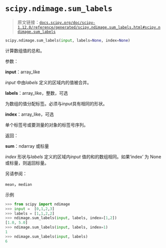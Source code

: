 # `scipy.ndimage.sum_labels`

> 原文链接：[`docs.scipy.org/doc/scipy-1.12.0/reference/generated/scipy.ndimage.sum_labels.html#scipy.ndimage.sum_labels`](https://docs.scipy.org/doc/scipy-1.12.0/reference/generated/scipy.ndimage.sum_labels.html#scipy.ndimage.sum_labels)

```py
scipy.ndimage.sum_labels(input, labels=None, index=None)
```

计算数组值的总和。

参数：

**input**：array_like

*input* 中由*labels* 定义的区域内的值被合并。

**labels**：array_like，整数，可选

为数组的值分配标签。必须与*input*具有相同的形状。

**index**：array_like，可选

单个标签号或要测量的对象的标签号序列。

返回：

**sum**：ndarray 或标量

*index* 形状与*labels* 定义的区域内*input* 值的和的数组相同。如果‘index’ 为 None 或标量，则返回标量。

另请参阅：

`mean`，`median`

示例

```py
>>> from scipy import ndimage
>>> input =  [0,1,2,3]
>>> labels = [1,1,2,2]
>>> ndimage.sum_labels(input, labels, index=[1,2])
[1.0, 5.0]
>>> ndimage.sum_labels(input, labels, index=1)
1
>>> ndimage.sum_labels(input, labels)
6 
```
